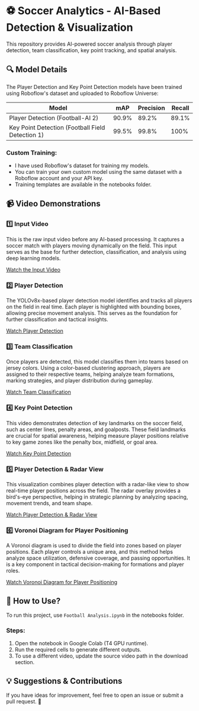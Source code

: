 


# ⚽ Soccer Analytics - AI-Based Detection & Visualization

This repository provides AI-powered soccer analysis through player detection, team classification, key point tracking, and spatial analysis.

## 🔍 Model Details
The Player Detection and Key Point Detection models have been trained using Roboflow's dataset and uploaded to Roboflow Universe:

| Model                                    | mAP    | Precision | Recall |
|------------------------------------------|--------|-----------|--------|
| Player Detection (Football-AI 2)         | 90.9%  | 89.2%     | 89.1%  |
| Key Point Detection (Football Field Detection 1) | 99.5%  | 99.8%     | 100%   |

### Custom Training:
- I have used Roboflow's dataset for training my models.
- You can train your own custom model using the same dataset with a Roboflow account and your API key.
- Training templates are available in the notebooks folder.

## 📹 Video Demonstrations

### 1️⃣ Input Video
This is the raw input video before any AI-based processing. It captures a soccer match with players moving dynamically on the field. This input serves as the base for further detection, classification, and analysis using deep learning models.

[Watch the Input Video](https://github.com/user-attachments/assets/ceedfd70-62d5-44b1-afe3-f7b11e5febc9)

### 2️⃣ Player Detection
The YOLOv8x-based player detection model identifies and tracks all players on the field in real time. Each player is highlighted with bounding boxes, allowing precise movement analysis. This serves as the foundation for further classification and tactical insights.

[Watch Player Detection](https://github.com/user-attachments/assets/8ec64fce-6b3e-45dd-9b45-b342d5d6994e)

### 3️⃣ Team Classification
Once players are detected, this model classifies them into teams based on jersey colors. Using a color-based clustering approach, players are assigned to their respective teams, helping analyze team formations, marking strategies, and player distribution during gameplay.

[Watch Team Classification](https://github.com/user-attachments/assets/d833594d-ddd6-44b3-b97b-64671a893a23)

### 4️⃣ Key Point Detection
This video demonstrates detection of key landmarks on the soccer field, such as center lines, penalty areas, and goalposts. These field landmarks are crucial for spatial awareness, helping measure player positions relative to key game zones like the penalty box, midfield, or goal area.

[Watch Key Point Detection](https://github.com/user-attachments/assets/3dbca5e4-ffb2-46fd-bc0a-20f83682fd7f)

### 5️⃣ Player Detection & Radar View
This visualization combines player detection with a radar-like view to show real-time player positions across the field. The radar overlay provides a bird's-eye perspective, helping in strategic planning by analyzing spacing, movement trends, and team shape.

[Watch Player Detection & Radar View](https://github.com/user-attachments/assets/9ba85e2a-8957-4104-ae50-59386fa3abd0)

### 6️⃣ Voronoi Diagram for Player Positioning
A Voronoi diagram is used to divide the field into zones based on player positions. Each player controls a unique area, and this method helps analyze space utilization, defensive coverage, and passing opportunities. It is a key component in tactical decision-making for formations and player roles.

[Watch Voronoi Diagram for Player Positioning](https://github.com/user-attachments/assets/e0c7af77-1cce-4d08-a8e0-06801deddc44)

## 🚀 How to Use?
To run this project, use `Football Analysis.ipynb` in the notebooks folder.

### Steps:
1. Open the notebook in Google Colab (T4 GPU runtime).
2. Run the required cells to generate different outputs.
3. To use a different video, update the source video path in the download section.

## 💡 Suggestions & Contributions
If you have ideas for improvement, feel free to open an issue or submit a pull request. 🚀


